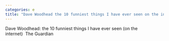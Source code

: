 ```yaml
---
categories: e
title: "Dave Woodhead the 10 funniest things I have ever seen on the internet  The Guardian"
---
```

Dave Woodhead: the 10 funniest things I have ever seen (on the internet)&nbsp;&nbsp;The Guardian